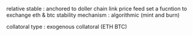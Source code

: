 relative stable : anchored to doller 
    chain link price feed
    set a fucntion to exchange eth & btc 
stability mechanism : algorithmic (mint and burn)

collatoral type : exogenous collatoral (ETH BTC)

